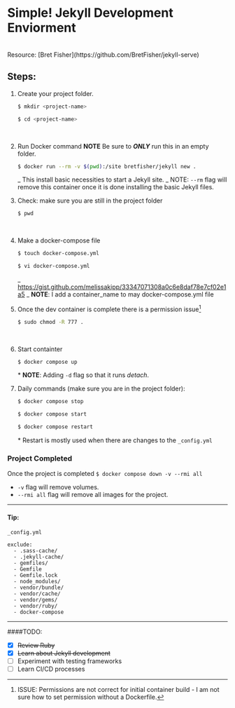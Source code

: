 # Simple! Jekyll Development Enviorment

<br>
Resource: [Bret Fisher](https://github.com/BretFisher/jekyll-serve)

## Steps:

1. Create your project folder.

   ```sh
   $ mkdir <project-name>
   ```

   ```sh
   $ cd <project-name>
   ```

   <br>

2. Run Docker command **NOTE** Be sure to **_ONLY_** run this in an empty folder.

   ```sh
   $ docker run --rm -v $(pwd):/site bretfisher/jekyll new .
   ```

   _ This install basic necessities to start a Jekyll site.
   _ NOTE: `--rm` flag will remove this container once it is done installing the basic Jekyll files.
   <br>

3. Check: make sure you are still in the project folder

   ```sh
   $ pwd
   ```

   <br>

4. Make a docker-compose file

   ```sh
   $ touch docker-compose.yml
   ```

   ```sh
   $ vi docker-compose.yml
   ```

   _ <https://gist.github.com/melissakipp/33347071308a0c6e8daf78e7cf02e1a5>
   _ **NOTE**: I add a container_name to may docker-compose.yml file
   <br>

5. Once the dev container is complete there is a permission issue[^1]

   ```sh
   $ sudo chmod -R 777 .
   ```

   <br>

6. Start containter

   ```sh
   $ docker compose up
   ```

   \* **NOTE**: Adding `-d` flag so that it runs _detach_.
   <br>

7. Daily commands (make sure you are in the project folder):
   ```sh
   $ docker compose stop
   ```
   ```sh
   $ docker compose start
   ```
   ```sh
   $ docker compose restart
   ```
   \* Restart is mostly used when there are changes to the `_config.yml`

### Project Completed

Once the project is completed `$ docker compose down -v --rmi all`

- `-v` flag will remove volumes.
- `--rmi all` flag will remove all images for the project.

---

#### Tip:

`_config.yml`

```
exclude:
  - .sass-cache/
  - .jekyll-cache/
  - gemfiles/
  - Gemfile
  - Gemfile.lock
  - node_modules/
  - vendor/bundle/
  - vendor/cache/
  - vendor/gems/
  - vendor/ruby/
  - docker-compose
```

---

####TODO:

- [x] ~~Review Ruby~~
- [x] ~~Learn about Jekyll development~~
- [ ] Experiment with testing frameworks
- [ ] Learn CI/CD processes

[^1]: ISSUE: Permissions are not correct for initial container build - I am not sure how to set permission without a Dockerfile.
